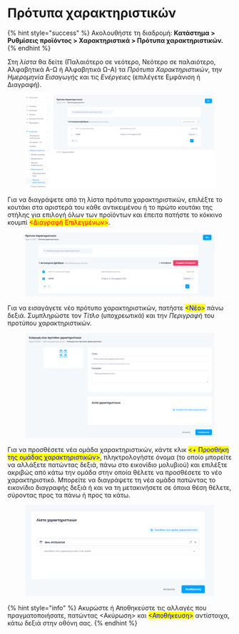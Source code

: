# Πρότυπα χαρακτηριστικών

{% hint style="success" %}
Ακολουθήστε τη διαδρομή: **Κατάστημα > Ρυθμίσεις προϊόντος > Χαρακτηριστικά > Πρότυπα χαρακτηριστικών.**
{% endhint %}

Στη _λίστα_ θα δείτε (Παλαιότερο σε νεότερο, Νεότερο σε παλαιότερο, Αλφαβητικά Α-Ω ή Αλφαβητικά Ω-Α) τα _Πρότυπα Χαρακτηριστικών_, την _Ημερομηνία Εισαγωγής_ και τις _Ενέργειες_ (επιλέγετε Εμφάνιση ή Διαγραφή).

<figure><img src="../../../.gitbook/assets/ScreenHunter 43.png" alt=""><figcaption></figcaption></figure>

Για να διαγράψετε από τη λίστα πρότυπα χαρακτηριστικών, επιλέξτε το κουτάκι στα αριστερά του κάθε αντικειμένου ή το πρώτο κουτάκι της στήλης για επιλογή όλων των προϊόντων και έπειτα πατήστε το κόκκινο κουμπί <mark style="color:red;"><Διαγραφή Επιλεγμένων></mark>.

<figure><img src="../../../.gitbook/assets/ScreenHunter 44 (2).png" alt=""><figcaption></figcaption></figure>

Για να εισαγάγετε νέο πρότυπο χαρακτηριστικών, πατήστε <mark style="color:blue;"><Νέο></mark> πάνω δεξιά. Συμπληρώστε τον _Τίτλο_ (υποχρεωτικά) και την _Περιγραφή_ του προτύπου χαρακτηριστικών.

<figure><img src="../../../.gitbook/assets/ScreenHunter 45.png" alt=""><figcaption></figcaption></figure>

Για να προσθέσετε νέα ομάδα χαρακτηριστικών, κάντε κλικ <mark style="color:blue;"><+ Προσθήκη της ομάδας χαρακτηριστικών></mark>, πληκτρολογήστε όνομα (το οποίο μπορείτε να αλλάξετε πατώντας δεξιά, πάνω στο εικονίδιο μολυβιού) και επιλέξτε ακριβώς από κάτω την ομάδα στην οποία θέλετε να προσθέσετε το νέο χαρακτηριστικό. Μπορείτε να διαγράψετε τη νέα ομάδα πατώντας το εικονίδιο διαγραφής δεξιά ή και να τη μετακινήσετε σε όποια θέση θέλετε, σύροντας προς τα πάνω ή προς τα κάτω.

<figure><img src="../../../.gitbook/assets/ScreenHunter 46 (1).png" alt=""><figcaption></figcaption></figure>

{% hint style="info" %}
Ακυρώστε ή Αποθηκεύστε τις αλλαγές που πραγματοποιήσατε, πατώντας <Ακύρωση> και <mark style="color:blue;"><Αποθήκευση></mark> αντίστοιχα, κάτω δεξιά στην οθόνη σας.
{% endhint %}

